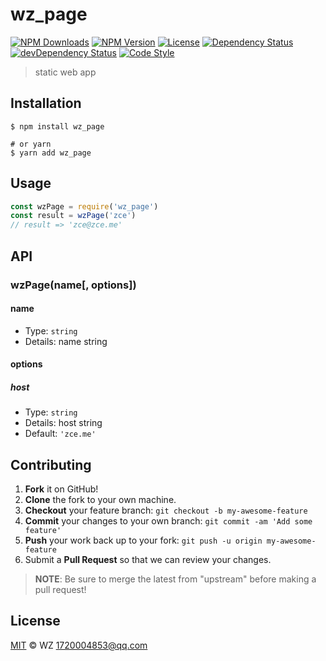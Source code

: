 # wz_page

[![NPM Downloads][downloads-image]][downloads-url]
[![NPM Version][version-image]][version-url]
[![License][license-image]][license-url]
[![Dependency Status][dependency-image]][dependency-url]
[![devDependency Status][devdependency-image]][devdependency-url]
[![Code Style][style-image]][style-url]

> static web app

## Installation

```shell
$ npm install wz_page

# or yarn
$ yarn add wz_page
```

## Usage

<!-- TODO: Introduction of API use -->

```javascript
const wzPage = require('wz_page')
const result = wzPage('zce')
// result => 'zce@zce.me'
```

## API

<!-- TODO: Introduction of API -->

### wzPage(name[, options])

#### name

- Type: `string`
- Details: name string

#### options

##### host

- Type: `string`
- Details: host string
- Default: `'zce.me'`

## Contributing

1. **Fork** it on GitHub!
2. **Clone** the fork to your own machine.
3. **Checkout** your feature branch: `git checkout -b my-awesome-feature`
4. **Commit** your changes to your own branch: `git commit -am 'Add some feature'`
5. **Push** your work back up to your fork: `git push -u origin my-awesome-feature`
6. Submit a **Pull Request** so that we can review your changes.

> **NOTE**: Be sure to merge the latest from "upstream" before making a pull request!

## License

[MIT](LICENSE) &copy; WZ <1720004853@qq.com>



[downloads-image]: https://img.shields.io/npm/dm/wz_page.svg
[downloads-url]: https://npmjs.org/package/wz_page
[version-image]: https://img.shields.io/npm/v/wz_page.svg
[version-url]: https://npmjs.org/package/wz_page
[license-image]: https://img.shields.io/github/license/zce/wz_page.svg
[license-url]: https://github.com/zce/wz_page/blob/master/LICENSE
[dependency-image]: https://img.shields.io/david/zce/wz_page.svg
[dependency-url]: https://david-dm.org/zce/wz_page
[devdependency-image]: https://img.shields.io/david/dev/zce/wz_page.svg
[devdependency-url]: https://david-dm.org/zce/wz_page?type=dev
[style-image]: https://img.shields.io/badge/code_style-standard-brightgreen.svg
[style-url]: https://standardjs.com
